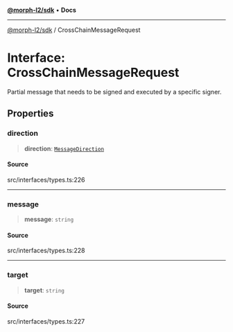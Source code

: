 [**@morph-l2/sdk**](../README.md) • **Docs**

***

[@morph-l2/sdk](../globals.md) / CrossChainMessageRequest

# Interface: CrossChainMessageRequest

Partial message that needs to be signed and executed by a specific signer.

## Properties

### direction

> **direction**: [`MessageDirection`](../enumerations/MessageDirection.md)

#### Source

src/interfaces/types.ts:226

***

### message

> **message**: `string`

#### Source

src/interfaces/types.ts:228

***

### target

> **target**: `string`

#### Source

src/interfaces/types.ts:227
